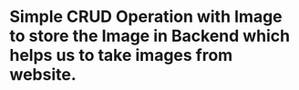 <h1>Simple CRUD Operation with Image to store the Image in Backend which helps us to take images from website.</h1>
